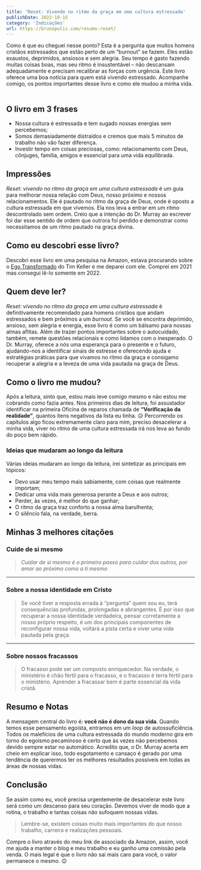 ```yaml
---
title: 'Reset: Vivendo no ritmo da graça em uma cultura estressada'
publishDate: 2022-10-15
category: 'Indicações'
url: https://brunopulis.com/resumo-reset/
---
```


Como é que eu cheguei nesse ponto? Esta é a pergunta que muitos homens cristãos estressados que estão perto de um “burnout” se fazem. Eles estão exaustos, deprimidos, ansiosos e sem alegria. Seu tempo é gasto fazendo muitas coisas boas, mas seu ritmo é insustentável – não descansam adequadamente e precisam recalibrar as forças com urgência. Este livro oferece uma boa notícia para quem está vivendo estressado. Acompanhe comigo, os pontos importantes desse livro e como ele mudou a minha vida.  

## O livro em 3 frases

- Nossa cultura é estressada e tem sugado nossas energias sem percebemos;
- Somos demasiadamente distraídos e cremos que mais 5 minutos de trabalho não vão fazer diferença.
- Investir tempo em coisas preciosas, como: relacionamento com Deus, cônjuges, família, amigos e essencial para uma vida equilibrada.

## Impressões

_Reset: vivendo no ritmo da graça em uma cultura estressada_ é um guia para melhorar nossa relação com Deus, nosso próximo e nossos relacionamentos. Ele é pautado no ritmo da graça de Deus, onde é oposto a cultura estressada em que vivemos. Ela nos leva a entrar em um ritmo descontrolado sem ordem. Creio que a intenção do Dr. Murray ao escrever foi dar esse sentido de ordem que outrora foi perdido e demonstrar como necessitamos de um ritmo pautado na graça divina.

## Como eu descobri esse livro?

Descobri esse livro em uma pesquisa na Amazon, estava procurando sobre o [Ego Transformado](https://amzn.to/3VxsOB2) do Tim Keller e me deparei com ele. Comprei em 2021 mas consegui lê-lo somente em 2022.

## Quem deve ler?

_Reset: vivendo no ritmo da graça em uma cultura estressada_ é definitivamente recomendado para homens cristãos que andam estressados e bem próximos a um _burnout_. Se você se encontra deprimido, ansioso, sem alegria e energia, esse livro é como um bálsamo para nossas almas aflitas. Além de trazer pontos importantes sobre o autocuidado, também, remete questões relacionais e como lidamos com o inesperado. O Dr. Murray, oferece a nós uma esperança para o presente e o futuro, ajudando-nos a identificar sinais de estresse e oferecendo ajuda e estratégias práticas para que vivamos no ritmo da graça e consigamo recuperar a alegria e a leveza de uma vida pautada na graça de Deus.

## Como o livro me mudou?

Após a leitura, sinto que, estou mais leve comigo mesmo e não estou me cobrando como fazia antes. Nos primeiros dias de leitura, foi assustador identificar na primeira Oficina de reparos chamada de **“Verificação da realidade”**, quantos itens negativos da lista eu tinha. 😥 Percorrendo os capítulos algo ficou extremamente claro para mim, preciso desacelerar a minha vida, viver no ritmo de uma cultura estressada irá nos leva ao fundo do poço bem rápido.

### Ideias que mudaram ao longo da leitura

Várias ideias mudaram ao longo da leitura, irei sintetizar as principais em tópicos:

- Devo usar meu tempo mais sabiamente, com coisas que realmente importam;
- Dedicar uma vida mais generosa perante a Deus e aos outros;
- Perder, às vezes, é melhor do que ganhar;
- O ritmo da graça traz conforto a nossa alma barulhenta;
- O silêncio fala, na verdade, berra.

## Minhas 3 melhores citações

### Cuide de si mesmo

> _Cuidar de si mesmo é o primeiro passo para cuidar dos outros, por amor ao próximo como a ti mesmo_

---

### Sobre a nossa identidade em Cristo

> Se você tiver a resposta errada à “pergunta” quem sou eu, terá consequências profundas, prolongadas e abrangentes. É por isso que recuperar a nossa identidade verdadeira, pensar corretamente a nosso próprio respeito, é um dos principais componentes de reconfigurar nossa vida, voltará a pista certa e viver uma vida pautada pela graça.

---

### Sobre nossos fracassos

> O fracasso pode ser um composto enriquecedor. Na verdade, o ministério é chão fértil para o fracasso, e o fracasso é terra fértil para o ministério. Aprender a fracassar bem é parte essencial da vida cristã.

## Resumo e Notas

A mensagem central do livro é: **você não é dono da sua vida**. Quando temos esse pensamento egoísta, entramos em um _loop_ de autossuficiência. Todos os malefícios de uma cultura estressada do mundo moderno gira em torno do egoísmo pecaminoso é certo que às vezes não percebemos devido sempre estar no automático. Acredito que, o Dr. Murray acerta em cheio em explicar isso, todo esgotamento e cansaço é gerado por uma tendência de querermos ter os melhores resultados possíveis em todas as áreas de nossas vidas.

## Conclusão

Se assim como eu, você precisa urgentemente de desacelerar este livro será como um descanso para seu coração. Devemos viver de modo que a rotina, o trabalho e tantas coisas não sufoquem nossas vidas.

> Lembre-se, existem coisas muito mais importantes do que nosso trabalho, carreira e realizações pessoais.

Compre o livro através do meu link de associado da Amazon, assim, você me ajuda a manter o blog e meu trabalho e eu ganho uma comissão pela venda. O mais legal é que o livro não sai mais caro para você, o valor permanece o mesmo. 😉
